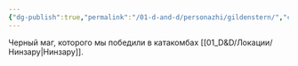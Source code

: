 ```yaml
---
{"dg-publish":true,"permalink":"/01-d-and-d/personazhi/gildenstern/","created":"2024-11-09T09:06:49.896+03:00","updated":"2024-01-23T14:42:14.075+03:00"}
---
```



Черный маг, которого мы победили в катакомбах [[01_D&D/Локации/Нинзару\|Нинзару]].